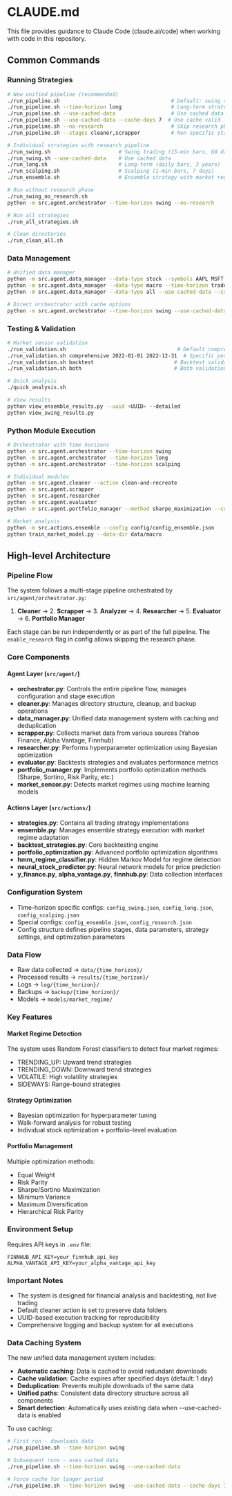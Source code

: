 # CLAUDE.md

This file provides guidance to Claude Code (claude.ai/code) when working with code in this repository.

## Common Commands

### Running Strategies
```bash
# New unified pipeline (recommended)
./run_pipeline.sh                                    # Default: swing strategy
./run_pipeline.sh --time-horizon long                # Long-term strategy
./run_pipeline.sh --use-cached-data                  # Use cached data
./run_pipeline.sh --use-cached-data --cache-days 7  # Use cache valid for 7 days
./run_pipeline.sh --no-research                      # Skip research phase
./run_pipeline.sh --stages cleaner,scrapper          # Run specific stages only

# Individual strategies with research pipeline
./run_swing.sh                      # Swing trading (15-min bars, 60 days)
./run_swing.sh --use-cached-data    # Use cached data
./run_long.sh                       # Long-term (daily bars, 3 years)
./run_scalping.sh                   # Scalping (1-min bars, 7 days)
./run_ensemble.sh                   # Ensemble strategy with market regime detection

# Run without research phase
./run_swing_no_research.sh
python -m src.agent.orchestrator --time-horizon swing --no-research

# Run all strategies
./run_all_strategies.sh

# Clean directories
./run_clean_all.sh
```

### Data Management
```bash
# Unified data manager
python -m src.agent.data_manager --data-type stock --symbols AAPL MSFT --time-horizon swing
python -m src.agent.data_manager --data-type macro --time-horizon trader
python -m src.agent.data_manager --data-type all --use-cached-data --cache-days 3

# Direct orchestrator with cache options
python -m src.agent.orchestrator --time-horizon swing --use-cached-data --cache-days 1
```

### Testing & Validation
```bash
# Market sensor validation
./run_validation.sh                                    # Default comprehensive validation
./run_validation.sh comprehensive 2022-01-01 2022-12-31  # Specific period
./run_validation.sh backtest                          # Backtest validation
./run_validation.sh both                              # Both validation types

# Quick analysis
./quick_analysis.sh

# View results
python view_ensemble_results.py --uuid <UUID> --detailed
python view_swing_results.py
```

### Python Module Execution
```bash
# Orchestrator with time horizons
python -m src.agent.orchestrator --time-horizon swing
python -m src.agent.orchestrator --time-horizon long
python -m src.agent.orchestrator --time-horizon scalping

# Individual modules
python -m src.agent.cleaner --action clean-and-recreate
python -m src.agent.scrapper
python -m src.agent.researcher
python -m src.agent.evaluator
python -m src.agent.portfolio_manager --method sharpe_maximization --compare

# Market analysis
python -m src.actions.ensemble --config config/config_ensemble.json
python train_market_model.py --data-dir data/macro
```

## High-level Architecture

### Pipeline Flow
The system follows a multi-stage pipeline orchestrated by `src/agent/orchestrator.py`:

1. **Cleaner** → 2. **Scrapper** → 3. **Analyzer** → 4. **Researcher** → 5. **Evaluator** → 6. **Portfolio Manager**

Each stage can be run independently or as part of the full pipeline. The `enable_research` flag in config allows skipping the research phase.

### Core Components

#### Agent Layer (`src/agent/`)
- **orchestrator.py**: Controls the entire pipeline flow, manages configuration and stage execution
- **cleaner.py**: Manages directory structure, cleanup, and backup operations
- **data_manager.py**: Unified data management system with caching and deduplication
- **scrapper.py**: Collects market data from various sources (Yahoo Finance, Alpha Vantage, Finnhub)
- **researcher.py**: Performs hyperparameter optimization using Bayesian optimization
- **evaluator.py**: Backtests strategies and evaluates performance metrics
- **portfolio_manager.py**: Implements portfolio optimization methods (Sharpe, Sortino, Risk Parity, etc.)
- **market_sensor.py**: Detects market regimes using machine learning models

#### Actions Layer (`src/actions/`)
- **strategies.py**: Contains all trading strategy implementations
- **ensemble.py**: Manages ensemble strategy execution with market regime adaptation
- **backtest_strategies.py**: Core backtesting engine
- **portfolio_optimization.py**: Advanced portfolio optimization algorithms
- **hmm_regime_classifier.py**: Hidden Markov Model for regime detection
- **neural_stock_predictor.py**: Neural network models for price prediction
- **y_finance.py**, **alpha_vantage.py**, **finnhub.py**: Data collection interfaces

### Configuration System
- Time-horizon specific configs: `config_swing.json`, `config_long.json`, `config_scalping.json`
- Special configs: `config_ensemble.json`, `config_research.json`
- Config structure defines pipeline stages, data parameters, strategy settings, and optimization parameters

### Data Flow
- Raw data collected → `data/{time_horizon}/`
- Processed results → `results/{time_horizon}/`
- Logs → `log/{time_horizon}/`
- Backups → `backup/{time_horizon}/`
- Models → `models/market_regime/`

### Key Features

#### Market Regime Detection
The system uses Random Forest classifiers to detect four market regimes:
- TRENDING_UP: Upward trend strategies
- TRENDING_DOWN: Downward trend strategies
- VOLATILE: High volatility strategies
- SIDEWAYS: Range-bound strategies

#### Strategy Optimization
- Bayesian optimization for hyperparameter tuning
- Walk-forward analysis for robust testing
- Individual stock optimization + portfolio-level evaluation

#### Portfolio Management
Multiple optimization methods:
- Equal Weight
- Risk Parity
- Sharpe/Sortino Maximization
- Minimum Variance
- Maximum Diversification
- Hierarchical Risk Parity

### Environment Setup
Requires API keys in `.env` file:
```
FINNHUB_API_KEY=your_finnhub_api_key
ALPHA_VANTAGE_API_KEY=your_alpha_vantage_api_key
```

### Important Notes
- The system is designed for financial analysis and backtesting, not live trading
- Default cleaner action is set to preserve data folders
- UUID-based execution tracking for reproducibility
- Comprehensive logging and backup system for all executions

### Data Caching System
The new unified data management system includes:
- **Automatic caching**: Data is cached to avoid redundant downloads
- **Cache validation**: Cache expires after specified days (default: 1 day)
- **Deduplication**: Prevents multiple downloads of the same data
- **Unified paths**: Consistent data directory structure across all components
- **Smart detection**: Automatically uses existing data when --use-cached-data is enabled

To use caching:
```bash
# First run - downloads data
./run_pipeline.sh --time-horizon swing

# Subsequent runs - uses cached data
./run_pipeline.sh --time-horizon swing --use-cached-data

# Force cache for longer period
./run_pipeline.sh --time-horizon swing --use-cached-data --cache-days 7
```